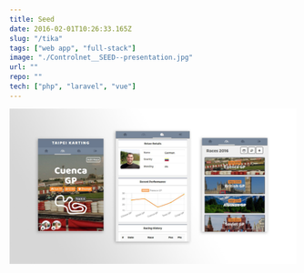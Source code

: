 ```yaml
---
title: Seed
date: 2016-02-01T10:26:33.165Z
slug: "/tika"
tags: ["web app", "full-stack"]
image: "./Controlnet__SEED--presentation.jpg"
url: ""
repo: ""
tech: ["php", "laravel", "vue"]
---
```


![screen-views](./tika-views.jpg)
